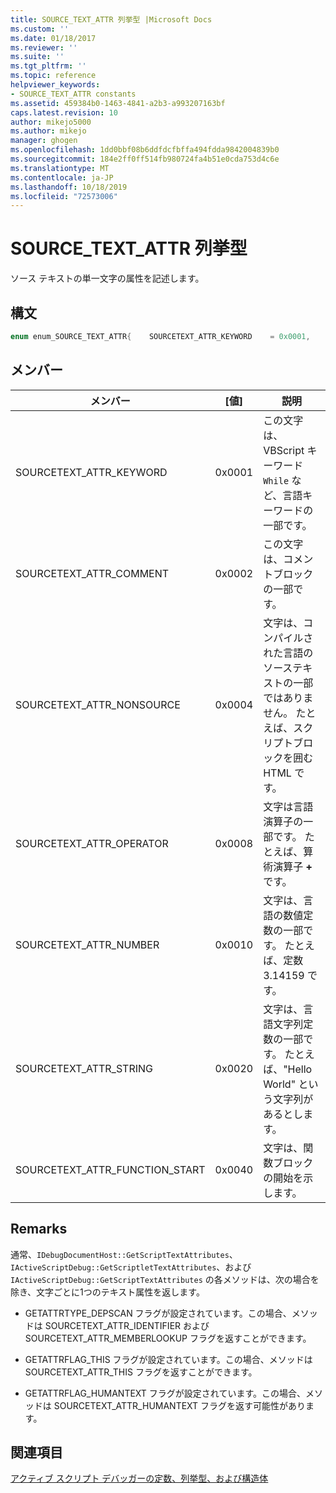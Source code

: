 ```yaml
---
title: SOURCE_TEXT_ATTR 列挙型 |Microsoft Docs
ms.custom: ''
ms.date: 01/18/2017
ms.reviewer: ''
ms.suite: ''
ms.tgt_pltfrm: ''
ms.topic: reference
helpviewer_keywords:
- SOURCE_TEXT_ATTR constants
ms.assetid: 459384b0-1463-4841-a2b3-a993207163bf
caps.latest.revision: 10
author: mikejo5000
ms.author: mikejo
manager: ghogen
ms.openlocfilehash: 1dd0bbf08b6ddfdcfbffa494fdda9842004839b0
ms.sourcegitcommit: 184e2ff0ff514fb980724fa4b51e0cda753d4c6e
ms.translationtype: MT
ms.contentlocale: ja-JP
ms.lasthandoff: 10/18/2019
ms.locfileid: "72573006"
---
```

# <a name="source_text_attr-enumeration"></a>SOURCE_TEXT_ATTR 列挙型
ソース テキストの単一文字の属性を記述します。  
  
## <a name="syntax"></a>構文  
  
```cpp  
enum enum_SOURCE_TEXT_ATTR{    SOURCETEXT_ATTR_KEYWORD    = 0x0001,    SOURCETEXT_ATTR_COMMENT    = 0x0002,    SOURCETEXT_ATTR_NONSOURCE    = 0x0004,    SOURCETEXT_ATTR_OPERATOR   = 0x0008,    SOURCETEXT_ATTR_NUMBER    = 0x0010,    SOURCETEXT_ATTR_STRING    = 0x0020,    SOURCETEXT_ATTR_FUNCTION_START  = 0x0040};  
```  
  
## <a name="members"></a>メンバー  
  
|メンバー|[値]|説明|  
|------------|-----------|-----------------|  
|SOURCETEXT_ATTR_KEYWORD|0x0001|この文字は、VBScript キーワード `While` など、言語キーワードの一部です。|  
|SOURCETEXT_ATTR_COMMENT|0x0002|この文字は、コメントブロックの一部です。|  
|SOURCETEXT_ATTR_NONSOURCE|0x0004|文字は、コンパイルされた言語のソーステキストの一部ではありません。 たとえば、スクリプトブロックを囲む HTML です。|  
|SOURCETEXT_ATTR_OPERATOR|0x0008|文字は言語演算子の一部です。 たとえば、算術演算子 **+** です。|  
|SOURCETEXT_ATTR_NUMBER|0x0010|文字は、言語の数値定数の一部です。  たとえば、定数3.14159 です。|  
|SOURCETEXT_ATTR_STRING|0x0020|文字は、言語文字列定数の一部です。 たとえば、"Hello World" という文字列があるとします。|  
|SOURCETEXT_ATTR_FUNCTION_START|0x0040|文字は、関数ブロックの開始を示します。|  
  
## <a name="remarks"></a>Remarks  
 通常、`IDebugDocumentHost::GetScriptTextAttributes`、`IActiveScriptDebug::GetScriptletTextAttributes`、および `IActiveScriptDebug::GetScriptTextAttributes` の各メソッドは、次の場合を除き、文字ごとに1つのテキスト属性を返します。  
  
- GETATTRTYPE_DEPSCAN フラグが設定されています。この場合、メソッドは SOURCETEXT_ATTR_IDENTIFIER および SOURCETEXT_ATTR_MEMBERLOOKUP フラグを返すことができます。  
  
- GETATTRFLAG_THIS フラグが設定されています。この場合、メソッドは SOURCETEXT_ATTR_THIS フラグを返すことができます。  
  
- GETATTRFLAG_HUMANTEXT フラグが設定されています。この場合、メソッドは SOURCETEXT_ATTR_HUMANTEXT フラグを返す可能性があります。  
  
## <a name="see-also"></a>関連項目  
 [アクティブ スクリプト デバッガーの定数、列挙型、および構造体](../../winscript/reference/active-script-debugger-constants-enumerations-and-structures.md)